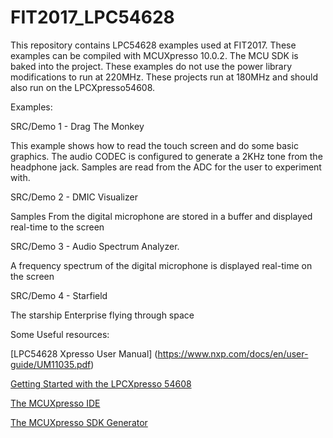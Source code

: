 # FIT2017_LPC54628

This repository contains LPC54628 examples used at FIT2017.  These examples can be compiled with MCUXpresso 10.0.2.    The MCU SDK is baked into the project.  These examples do not use the power library modifications to run at 220MHz.   These projects run at 180MHz and should also run on the LPCXpresso54608.

Examples:

SRC/Demo 1 - Drag The Monkey

This example shows how to read the touch screen and do some basic graphics.    The audio CODEC is configured to generate a 2KHz tone from the headphone jack.   Samples are read from the ADC for the user to experiment with.

SRC/Demo 2 - DMIC Visualizer

Samples From the digital microphone are stored in a buffer and displayed real-time to the screen

SRC/Demo 3 - Audio Spectrum Analyzer.

A frequency spectrum of the digital microphone is displayed real-time on the screen

SRC/Demo 4 - Starfield

The starship Enterprise flying through space


Some Useful resources:

[LPC54628 Xpresso User Manual] (https://www.nxp.com/docs/en/user-guide/UM11035.pdf)

[Getting Started with the LPCXpresso 54608](https://www.nxp.com/products/microcontrollers-and-processors/arm-based-processors-and-mcus/lpc-cortex-m-mcus/developer-resources-/lpcxpresso-boards/lpcxpresso54628-development-board:OM13098?tab=In-Depth_Tab)


[The MCUXpresso IDE](https://www.nxp.com/support/developer-resources/run-time-software/mcuxpresso-software-and-tools/mcuxpresso-integrated-development-environment-ide-v10.0.2:MCUXpresso-IDE)


[The MCUXpresso SDK Generator](https://mcuxpresso.nxp.com/en/welcome)